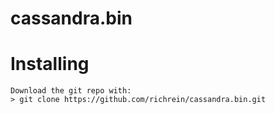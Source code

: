 cassandra.bin
=============


Installing
===

```
Download the git repo with:
> git clone https://github.com/richrein/cassandra.bin.git
```



